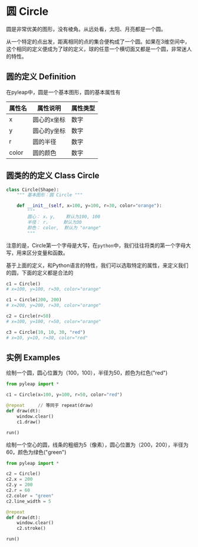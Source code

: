 # 圆 Circle

圆是非常优美的图形，没有棱角。从远处看，太阳、月亮都是一个圆。

从一个特定的点出发，距离相同的点的集合便构成了一个圆。如果在3维空间中，这个相同的定义便成为了球的定义，球的任意一个横切面又都是一个圆，非常迷人的特性。

## 圆的定义 Definition

在pyleap中，圆是一个基本图形，圆的基本属性有

| 属性名 | 属性说明    | 属性类型 |
| ------ | ----------- | -------- |
| x      | 圆心的x坐标 | 数字     |
| y      | 圆心的y坐标 | 数字     |
| r      | 圆的半径    | 数字     |
| color  | 圆的颜色    | 数字     |

## 圆类的的定义 Class Circle

```python
class Circle(Shape):
    """ 基本图形：圆 Circle """

    def __init__(self, x=100, y=100, r=30, color="orange"):
        """
        圆心： x、y,    默认为100, 100
        半径： r，     默认为30
        颜色： color,  默认为 "orange"
        """
```

注意的是，Circle第一个字母是大写，在`python`中，我们往往将类的第一个字母大写，用来区分变量和函数。

基于上面的定义，和Python语言的特性，我们可以选取特定的属性，来定义我们的圆，下面的定义都是合法的

```python
c1 = Circle() 
# x=100, y=100, r=30, color="orange"

c1 = Circle(200, 200)
# x=200, y=200, r=30, color="orange"

c2 = Circle(r=50)
# x=100, y=100, r=50, color="orange"

c3 = Circle(10, 10, 30, "red")
# x=10, y=10, r=30, color="red"
```

## 实例 Examples

绘制一个圆，圆心位置为（100，100），半径为50，颜色为红色("red")

```python
from pyleap import *

c1 = Circle(x=100, y=100, r=50, color="red")

@repeat     // 等同于 repeat(draw)
def draw(dt):
    window.clear()
    c1.draw()

run()
```

绘制一个空心的圆，线条的粗细为5（像素），圆心位置为（200，200），半径为60，颜色为绿色("green")

```python
from pyleap import *

c2 = Circle()
c2.x = 200
c2.y = 200
c2.r = 60
c2.color = "green"
c2.line_width = 5

@repeat
def draw(dt):
    window.clear()
    c2.stroke()

run()
```